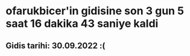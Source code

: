 # ofarukbicer'in gidisine son 3 gun 5 saat 16 dakika 43 saniye kaldi

## Gidis tarihi: 30.09.2022 :(
